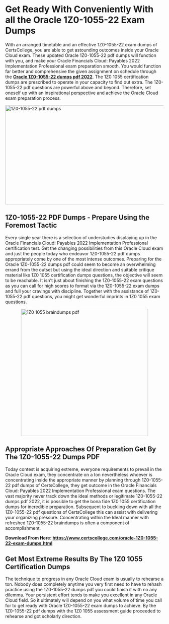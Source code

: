 <h1><strong>Get Ready With Conveniently With all the Oracle 1Z0-1055-22 Exam Dumps&nbsp;</strong></h1>
<p><span style="font-weight: 400;">With an arranged timetable and an effective  1Z0-1055-22 exam dumps of CertsCollege, you are able to get astounding outcomes inside your Oracle Cloud exam. These updated Oracle 1Z0-1055-22 pdf dumps will function with you, and make your Oracle Financials Cloud: Payables 2022 Implementation Professional exam preparation smooth. You would function far better and comprehensive the given assignment on schedule through the <strong><a href="https://www.certscollege.com/oracle-1Z0-1055-22-exam-dumps.html">Oracle 1Z0-1055-22 dumps pdf 2022</a></strong>. The 1Z0 1055 certification dumps are prescribed to operate in your capacity to find out extra. The  1Z0-1055-22 pdf questions are powerful above and beyond. Therefore, set oneself up with an inspirational perspective and achieve the Oracle Cloud exam preparation process.&nbsp;</span></p>
<p><span style="font-weight: 400;"><img style="display: block; margin-left: auto; margin-right: auto;" src="https://i.ibb.co/CPDK3ps/Yellow-and-Blue-Initiative-Blog-Banner.png" alt="1Z0-1055-22 pdf dumps" width="559" height="315" /></span></p>
<h2><strong>1Z0-1055-22 PDF Dumps - Prepare Using the Foremost Tactic</strong></h2>
<p><span style="font-weight: 400;">Every single year there is a selection of understudies displaying up in the Oracle Financials Cloud: Payables 2022 Implementation Professional certification test. Get the changing possibilities from this Oracle Cloud exam and just the people today who endeavor 1Z0-1055-22 pdf dumps appropriately come by one of the most intense outcomes. Preparing for the Oracle 1Z0-1055-22 dumps pdf could seem to become an overwhelming errand from the outset but using the ideal direction and suitable critique material like 1Z0 1055 certification dumps questions, the objective will seem to be reachable. It isn't just about finishing the 1Z0-1055-22 exam questions as you can call for high scores to format via the 1Z0-1055-22 exam dumps and full your cravings with discipline. Together with the assistance of 1Z0-1055-22 pdf questions, you might get wonderful imprints in 1Z0 1055 exam questions.</span></p>
<p><span style="font-weight: 400;"><a href="https://tinyurl.com/yzs3bryb"><img style="display: block; margin-left: auto; margin-right: auto;" src="https://i.ibb.co/9tMrhdY/Teacher-Appreciation-Invitation.png" alt="1Z0 1055 braindumps pdf " width="404" height="404" /></a></span></p>
<h2><strong>Appropriate Approaches Of Preparation Get By The 1Z0-1055-22 Dumps PDF</strong></h2>
<p><span style="font-weight: 400;">Today contest is acquiring extreme, everyone requirements to prevail in the Oracle Cloud exam, they concentrate on a ton nevertheless whoever is concentrating inside the appropriate manner by planning through 1Z0-1055-22 pdf dumps of CertsCollege, they get outcome in the Oracle Financials Cloud: Payables 2022 Implementation Professional exam questions. The vast majority never track down the ideal methods or legitimate 1Z0-1055-22 dumps pdf 2022, it is possible to get the bona fide 1Z0 1055 certification dumps for incredible preparation. Subsequent to buckling down with all the  1Z0-1055-22 pdf questions of CertsCollege this can assist with delivering your organizing pressure. Concentrating within the Ideal manner with refreshed 1Z0-1055-22 braindumps is often a component of accomplishment.</span></p>
<p><span style="font-weight: 400;"><strong>Download From Here: <a href="https://www.certscollege.com/oracle-1Z0-1055-22-exam-dumps.html">https://www.certscollege.com/oracle-1Z0-1055-22-exam-dumps.html</a></strong></span></p>
<h2><strong>Get Most Extreme Results By The 1Z0 1055 Certification Dumps</strong></h2>
<p><span style="font-weight: 400;">The technique to progress in any Oracle Cloud exam is usually to rehearse a ton. Nobody does completely anytime you very first need to have to rehash practice using the 1Z0-1055-22 dumps pdf you could finish it with no any dilemma. Your persistent effort tends to make you excellent in any Oracle Cloud field. So it ultimately will depend on you what volume of time you call for to get ready with Oracle 1Z0-1055-22 exam dumps to achieve. By the 1Z0-1055-22 pdf dumps with the 1Z0 1055 assessment guide proceeded to rehearse and got scholarly direction.</span></p>
